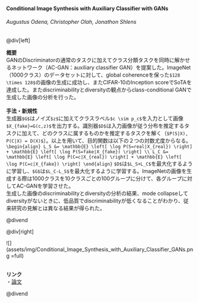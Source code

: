 #### Conditional Image Synthesis with Auxiliary Classifier with GANs
###### Augustus Odena, Christopher Olah, Jonathon Shlens

@div[left]

__概要__<br>
GANのDiscriminatorの通常のタスクに加えてクラス分類タスクを同時に解かせるネットワーク（AC-GAN：auxiliary classifier GAN）を提案した。ImageNet（1000クラス）のデータセットに対して、global coherenceを保った`$128 \times 128$`の画像の生成に成功し、またCIFAR-10のInception scoreでSoTAを達成した。またdiscriminabilityとdiversityの観点からclass-conditional GANで生成した画像の分析を行った。<br>
<br>
__手法・新規性__<br>
生成器`$G$`はノイズ`$z$`に加えてクラスラベル`$c \sim p_c$`を入力として画像`$X_{fake}=G(c,z)$`を出力する。識別器`$D$`は入力画像が従う分布を推定するタスクに加えて、どのクラスに属するものかを推定するタスクを解く（`$P(S|X), P(C|X) = D(X)$`）。以上を用いて、目的関数は以下の２つの対数尤度からなる。<br>
`\begin{align} L_S &= \mathbb{E} \left[ \log P(S=real|X_{real}) \right] + \mathbb{E} \left[ \log P(S=fake|X_{fake}) \right] \\ L_C &= \mathbb{E} \left[ \log P(C=c|X_{real}) \right] + \mathbb{E} \left[ \log P(C=c|X_{fake}) \right] \end{align}`
`$D$`は`$L_S+L_C$`を最大化するように学習し、`$G$`は`$L_C-L_S$`を最大化するように学習する。ImageNetの画像を生成する際は1000クラスを10クラスごとの100グループに分けて、各グループに対してAC-GANを学習させた。<br>
生成した画像のdiscriminabilityとdiversityの分析の結果、mode collapseしてdiversityがないときに、低品質でdiscriminabilityが低くなることがわかり、従来研究の見解とは異なる結果が得られた。

@divend

@div[right]

![](assets/img/Conditional_Image_Synthesis_with_Auxiliary_Classifier_GANs.png =full)<br>
<br>

__リンク__<br>
・[論文](https://arxiv.org/pdf/1610.09585.pdf)<br>

@divend